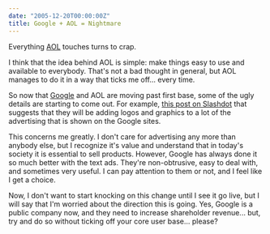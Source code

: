 ```yaml
---
date: "2005-12-20T00:00:00Z"
title: Google + AOL = Nightmare
---
```

Everything [AOL][1] touches turns to crap.

I think that the idea behind AOL is simple: make things easy to use and available to everybody.  That's not a bad thought in general, but AOL manages to do it in a way that ticks me off... every time.

So now that [Google][2] and AOL are moving past first base, some of the ugly details are starting to come out.  For example, [this post on Slashdot][3] that suggests that they will be adding logos and graphics to a lot of the advertising that is shown on the Google sites.

This concerns me greatly.  I don't care for advertising any more than anybody else, but I recognize it's value and understand that in today's society it is essential to sell products.  However, Google has always done it so much better with the text ads.  They're non-obtrusive, easy to deal with, and sometimes very useful.  I can pay attention to them or not, and I feel like I get a choice.

Now, I don't want to start knocking on this change until I see it go live, but I will say that I'm worried about the direction this is going.  Yes, Google is a public company now, and they need to increase shareholder revenue... but, try and do so without ticking off your core user base... please?

[1]: http://www.aol.com/
[2]: http://www.google.com/
[3]: http://slashdot.org/articles/05/12/20/1431211.shtml
